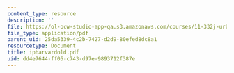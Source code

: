 ```yaml
---
content_type: resource
description: ''
file: https://ol-ocw-studio-app-qa.s3.amazonaws.com/courses/11-332j-urban-design-fall-2003/dd4e7644ff05c743d97e9893712f387e_ipharvardold.pdf
file_type: application/pdf
parent_uid: 25da5339-4c2b-7427-d2d9-80efed8dc8a1
resourcetype: Document
title: ipharvardold.pdf
uid: dd4e7644-ff05-c743-d97e-9893712f387e
---
```

